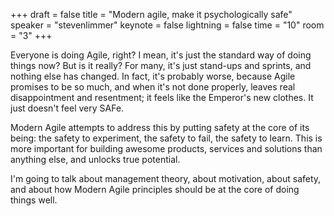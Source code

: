+++
draft = false
title = "Modern agile, make it psychologically safe" 
speaker = "stevenlimmer"
keynote = false
lightning = false
time = "10"
room = "3"
+++

Everyone is doing Agile, right? I mean, it's just the standard way of doing things now? But is it really? For many, it's just stand-ups and sprints, and nothing else has changed. In fact, it's probably worse, because Agile promises to be so much, and when it's not done properly, leaves real disappointment and resentment; it feels like the Emperor's new clothes. It just doesn't feel very SAFe.

Modern Agile attempts to address this by putting safety at the core of its being: the safety to experiment, the safety to fail, the safety to learn. This is more important for building awesome products, services and solutions than anything else, and unlocks true potential.

I'm going to talk about management theory, about motivation, about safety, and about how Modern Agile principles should be at the core of doing things well.

